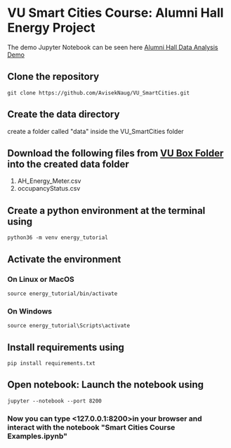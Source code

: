 # VU Smart Cities Course: Alumni Hall Energy Project
The demo Jupyter Notebook can be seen here [Alumni Hall Data Analysis Demo](https://github.com/AvisekNaug/VU_SmartCities/blob/master/Alumni%20Hall%20Data%20Analysis%20Demo.ipynb)

## Clone the repository
```
git clone https://github.com/AvisekNaug/VU_SmartCities.git
```

## Create the data directory
create a folder called "data" inside the VU_SmartCities folder

## Download the following files from [VU Box Folder](https://vanderbilt.app.box.com/folder/105397610826) into the created data folder
1. AH_Energy_Meter.csv
2. occupancyStatus.csv 


## Create a python environment at the terminal using

```
python36 -m venv energy_tutorial
```

## Activate the environment

### On Linux or MacOS
```
source energy_tutorial/bin/activate
```
### On Windows
```
source energy_tutorial\Scripts\activate
```
## Install requirements using
```
pip install requirements.txt
```

## Open notebook: Launch the notebook using
```
jupyter --notebook --port 8200
```
### Now you can type <127.0.0.1:8200>in your browser and interact with the notebook "Smart Cities Course Examples.ipynb"